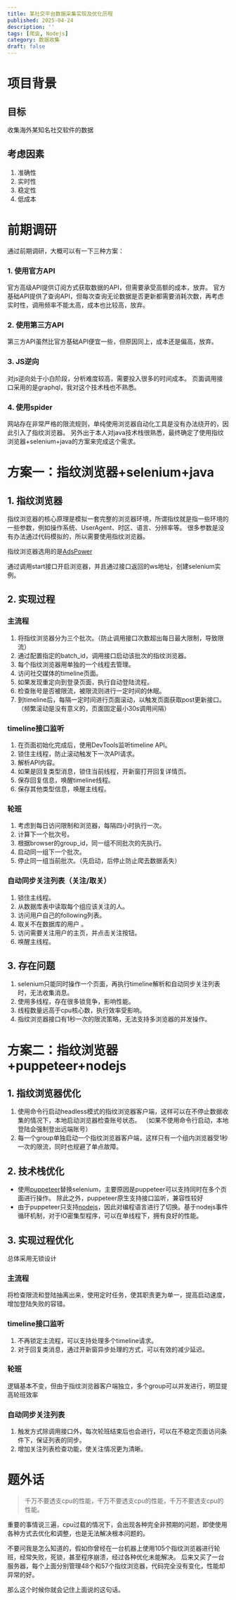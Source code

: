```yaml
---
title: 某社交平台数据采集实现及优化历程
published: 2025-04-24
description: ''
tags: [爬虫, Nodejs]
category: 数据收集
draft: false
---
```

# 项目背景
## 目标
收集海外某知名社交软件的数据
## 考虑因素
1. 准确性
2. 实时性
3. 稳定性
4. 低成本

# 前期调研
通过前期调研，大概可以有一下三种方案：
### 1. 使用官方API
官方高级API提供订阅方式获取数据的API，但需要承受高额的成本，放弃。
官方基础API提供了查询API，但每次查询无论数据是否更新都需要消耗次数，再考虑实时性，调用频率不能太高，成本也比较高，放弃。
### 2. 使用第三方API
第三方API虽然比官方基础API便宜一些，但原因同上，成本还是偏高，放弃。
### 3. JS逆向
对js逆向处于小白阶段，分析难度较高，需要投入很多的时间成本。
页面调用接口采用的是graphql，我对这个技术栈也不熟悉。
### 4. 使用spider
网站存在非常严格的限流规则，单纯使用浏览器自动化工具是没有办法绕开的，因此引入了指纹浏览器。
另外出于本人对java技术栈很熟悉，最终确定了使用指纹浏览器+selenium+java的方案来完成这个需求。
# 方案一：指纹浏览器+selenium+java
## 1. 指纹浏览器
指纹浏览器的核心原理是模拟一套完整的浏览器环境，所谓指纹就是指一些环境的一些参数，例如操作系统、UserAgent、时区、语言、分辨率等。
很多参数是没有办法通过代码模拟的，所以需要使用指纹浏览器。

指纹浏览器选用的是[AdsPower](https://www.adspower.net/)

通过调用start接口开启浏览器，并且通过接口返回的ws地址，创建selenium实例。
## 2. 实现过程
### 主流程
1. 将指纹浏览器分为三个批次。（防止调用接口次数超出每日最大限制，导致限流）
2. 通过配置指定的batch_id，调用接口启动该批次的指纹浏览器。
3. 每个指纹浏览器用单独的一个线程去管理。
4. 访问社交媒体的timeline页面。
5. 如果发现重定向到登录页面，执行自动登陆流程。
6. 检查账号是否被限流，被限流则进行一定时间的休眠。
7. 到timeline后，每隔一定时间进行页面滚动，以触发页面获取post更新接口。（频繁滚动是没有意义的，页面固定最小30s调用间隔）
### timeline接口监听
1. 在页面初始化完成后，使用DevTools监听timeline API。
2. 锁住主线程，防止滚动触发下一次API请求。
3. 解析API内容。
4. 如果是回复类型消息，锁住当前线程，开新窗打开回复详情页。
5. 保存回复信息，唤醒timeline线程。
6. 保存其他类型信息，唤醒主线程。
### 轮班
1. 考虑到每日访问限制和浏览器，每隔四小时执行一次。
2. 计算下一个批次号。
3. 根据browser的group_id，同一组不同批次的先执行。
4. 启动同一组下一个批次。
5. 停止同一组当前批次。（先启动，后停止防止爬去数据丢失）
### 自动同步关注列表（关注/取关）
1. 锁住主线程。
2. 从数据库表中读取每个组应该关注的人。
3. 访问用户自己的following列表。
4. 取关不在数据库的用户 。
5. 访问需要关注用户的主页，并点击关注按钮。
6. 唤醒主线程。
## 3. 存在问题
1. selenium只能同时操作一个页面，再执行timeline解析和自动同步关注列表时，无法收集消息。
2. 使用多线程，存在很多锁竞争，影响性能。
3. 线程数量远高于cpu核心数，执行效率受影响。
4. 指纹浏览器接口有1秒一次的限流策略，无法支持多浏览器的并发操作。
# 方案二：指纹浏览器+puppeteer+nodejs
## 1. 指纹浏览器优化
1. 使用命令行启动headless模式的指纹浏览器客户端，这样可以在不停止数据收集的情况下，本地启动浏览器检查账号状态。
（如果不使用命令行启动，本地登陆会强制登出远端账号）
2. 每一个group单独启动一个指纹浏览器客户端，这样只有一个组内浏览器受1秒一次的限流，同时也规避了单点故障。
## 2. 技术栈优化
+ 使用[puppeteer](https://pptr.dev/)替换selenium，主要原因是puppeteer可以支持同时在多个页面进行操作。
除此之外，puppeteer原生支持接口监听，兼容性较好
+ 由于puppeteer只支持[nodejs](https://nodejs.org/zh-cn)，因此对编程语言进行了切换。基于nodejs事件循环机制，对于IO密集型程序，可以在单线程下，拥有良好的性能。
## 3. 实现过程优化
总体采用无锁设计
### 主流程
将检查限流和登陆抽离出来，使用定时任务，使其职责更为单一，提高启动速度，增加登陆失败的容错。
### timeline接口监听
1. 不再锁定主流程，可以支持处理多个timeline请求。
2. 对于回复类消息，通过开新窗异步处理的方式，可以有效的减少延迟。
### 轮班
逻辑基本不变，但由于指纹浏览器客户端独立，多个group可以并发进行，明显提高轮班效率
### 自动同步关注列表
1. 触发方式除调用接口外，每次轮班结束后也会进行，可以在不稳定页面访问条件下，保证列表的同步。
2. 增加关注列表检查功能，使关注情况更为清晰。
# 题外话
> 千万不要透支cpu的性能，千万不要透支cpu的性能，千万不要透支cpu的性能。

重要的事情说三遍，cpu过载的情况下，会出现各种完全非预期的问题，即使使用各种方式去优化和调整，也是无法解决根本问题的。

不要问我是怎么知道的，假如你曾经在一台机器上使用105个指纹浏览器进行轮班，经常失败，死锁，甚至程序崩溃，经过各种优化未能解决。
后来又买了一台服务器，每个上面分别管理48个和57个指纹浏览器，代码完全没有变化，性能却异常的好。

那么这个时候你就会记住上面说的这句话。